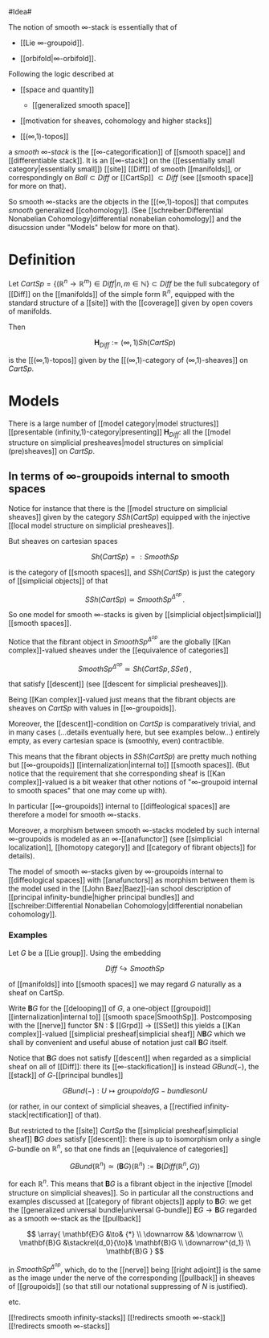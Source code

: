 

#Idea#

The notion of smooth $\infty$-stack is essentially that of 

* [[Lie ∞-groupoid]].

* [[orbifold|∞-orbifold]].

Following the logic described at

* [[space and quantity]]

  * [[generalized smooth space]]

* [[motivation for sheaves, cohomology and higher stacks]]

* [[(∞,1)-topos]]

a _smooth $\infty$-stack_ is the [[∞-categorification]] of [[smooth space]] and [[differentiable stack]]. It is an [[∞-stack]] on the ([[essentially small category|essentially small]]) [[site]] [[Diff]] of smooth [[manifolds]], or correspondingly on $Ball \subset Diff$ or [[CartSp]] $\subset Diff$ (see [[smooth space]] for more on that).

So smooth $\infty$-stacks are the objects in the [[(∞,1)-topos]] that computes _smooth_ generalized [[cohomology]]. (See [[schreiber:Differential Nonabelian Cohomology|differential nonabelian cohomology]] and the disucssion under "Models" below for more on that).

# Definition #

Let $CartSp = \{ (\mathbb{R}^n \to \mathbb{R}^m) \in Diff| n,m \in \mathbb{N}\} \subset Diff$ be the full subcategory of [[Diff]] on the [[manifolds]] of the simple form $\mathbb{R}^n$, equipped with the standard structure of a [[site]] with the [[coverage]] given by open covers of manifolds.

Then

$$
  \mathbf{H}_{Diff} := (\infty,1)Sh(CartSp)
$$

is the [[(∞,1)-topos]] given by the [[(∞,1)-category of (∞,1)-sheaves]] on $CartSp$.


# Models #

There is a large number of [[model category|model structures]] [[presentable (infinity,1)-category|presenting]] $\mathbf{H}_{Diff}$: all the [[model structure on simplicial presheaves|model structures on simplicial (pre)sheaves]] on $CartSp$.


## In terms of $\infty$-groupoids internal to smooth spaces ##

Notice for instance that there is the [[model structure on simplicial sheaves]] given by the category $SSh(CartSp)$ equipped with the injective [[local model structure on simplicial presheaves]].

But sheaves on cartesian spaces

$$
  Sh(CartSp)
  =: SmoothSp
$$

is the category of [[smooth spaces]], and $SSh(CartSp)$ is just the category of [[simplicial objects]] of that

$$
  SSh(CartSp) 
  \simeq
  SmoothSp^{\Delta^{op}}
  \,.
$$

So one model for smooth $\infty$-stacks is given by [[simplicial object|simplicial]] [[smooth spaces]].

Notice that the fibrant object in $SmoothSp^{\Delta^{op}}$ are the globally [[Kan complex]]-valued sheaves under the [[equivalence of categories]]

$$
  SmoothSp^{\Delta^{op}}
  \simeq
  Sh(CartSp, SSet)
  \,,
$$

that satisfy [[descent]] (see [[descent for simplicial presheaves]]).

Being [[Kan complex]]-valued just means that the fibrant objects are sheaves on $CartSp$ with values in [[∞-groupoids]].

Moreover, the [[descent]]-condition on $CartSp$ is comparatively trivial, and in many cases (...details eventually here, but see examples below...) entirely empty, as every cartesian space is (smoothly, even) contractible. 

This means that the fibrant objects in $SSh(CartSp)$ are pretty much nothing but [[∞-groupoids]] [[internalization|internal to]] [[smooth spaces]]. (But notice that the requirement that she corresponding sheaf is [[Kan complex]]-valued is a bit weaker that other notions of "$\infty$-groupoid internal to smooth spaces" that one may come up with).

In particular [[∞-groupoids]] internal to [[diffeological spaces]] are therefore a model for smooth $\infty$-stacks.

Moreover, a morphism between smooth $\infty$-stacks modeled by such internal $\infty$-groupoids is modeled as an $\infty$-[[anafunctor]] (see [[simplicial localization]], [[homotopy category]] and [[category of fibrant objects]] for details).

The model of smooth $\infty$-stacks given by $\infty$-groupoids internal to [[diffeological spaces]] with [[anafunctors]] as morphism between them is the model used in the [[John Baez|Baez]]-ian school description of [[principal infinity-bundle|higher principal bundles]] and [[schreiber:Differential Nonabelian Cohomology|differential nonabelian cohomology]].

### Examples ###

Let $G$ be a [[Lie group]]. Using the embedding

$$
  Diff \hookrightarrow SmoothSp
$$

of [[manifolds]] into [[smooth spaces]] we may regard $G$ naturally as a sheaf on CartSp.

Write $\mathbf{B} G$ for the [[delooping]] of $G$, a one-object [[groupoid]] [[internalization|internal to]] [[smooth space|SmoothSp]]. Postcomposing with the [[nerve]] functor $N : $ [[Grpd]] $\to$ [[SSet]] this yields a [[Kan complex]]-valued [[simplicial presheaf|simplicial sheaf]] $N \mathbf{B} G$ which we shall by convenient and useful abuse of notation just call $\mathbf{B} G$ itself.

Notice that $\mathbf{B} G$ does not satisfy [[descent]] when regarded as a simplicial sheaf on all of [[Diff]]: there its [[∞-stackification]] is instead $G Bund(-)$, the [[stack]] of $G$-[[principal bundles]] 

$$
  G Bund(-) : U \mapsto groupoid of G-bundles on U
$$

(or rather, in our context of simplicial sheaves, a [[rectified infinity-stack|rectification]] of that).

But restricted to the [[site]] $CartSp$ the [[simplicial presheaf|simplicial sheaf]] $\mathbf{B} G$ _does_ satisfy [[descent]]: there is up to isomorphism only a single $G$-bundle on $\mathbb{R}^n$, so that one finds an [[equivalence of categories]]

$$
  G Bund(\mathbb{R}^n) \simeq (\mathbf{B} G)(\mathbb{R}^n)
  := \mathbf{B}(Diff(\mathbb{R}^n,  G))
$$

for each $\mathbb{R}^n$. This means that  $\mathbf{B}G$ is a fibrant object in the injective [[model structure on simplicial sheaves]]. 
So in particular all the constructions and examples discussed at [[category of fibrant objects]] apply to $\mathbf{B}G$: we get the [[generalized universal bundle|universal G-bundle]] $\mathbf{E} G \to \mathbf{B}G$ regarded as a smooth $\infty$-stack as the [[pullback]]

$$
  \array{
    \mathbf{E}G &\to& {*}
    \\
    \downarrow && \downarrow
    \\
    \mathbf{B}G &\stackrel{d_0}{\to}& \mathbf{B}G
    \\
    \downarrow^{d_1}
    \\
    \mathbf{B}G
  }
$$

in $SmoothSp^{\Delta^{op}}$, which, do to the [[nerve]] being [[right adjoint]] is the same as the image under the nerve of the corresponding [[pullback]] in sheaves of [[groupoids]] (so that still our notational suppressing of $N$ is justified).

etc. 

[[!redirects smooth infinity-stacks]]
[[!redirects smooth ∞-stack]]
[[!redirects smooth ∞-stacks]]